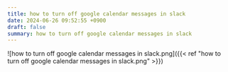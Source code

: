 ```yaml
---
title: how to turn off google calendar messages in slack
date: 2024-06-26 09:52:55 +0900
draft: false
summary: how to turn off google calendar messages in slack
---
```

![how to turn off google calendar messages in slack.png]({{< ref "how to turn off google calendar messages in slack.png" >}})